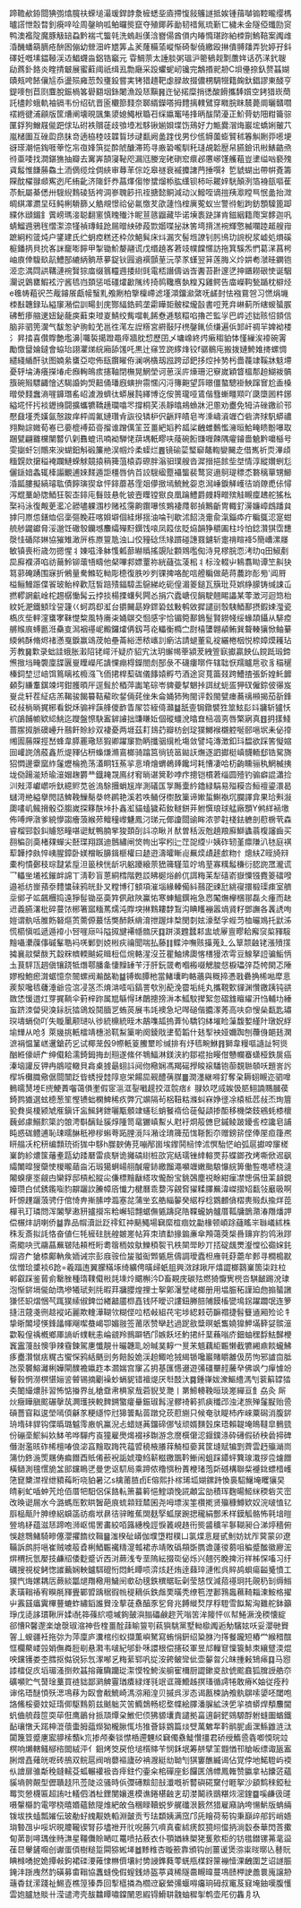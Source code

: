 蹄韂欳銌閸猠彅熻臗䃿蝾塠㵊瑗銲䪬洜㯆蟋㘳㢛摕愎敍鸌譢抵娭锺䔱嚹䦂鞚曨缨榪曥譗怈䐨暓釗㾱㖕㖉周鏧晌呱鲌曪熋竄夺殖鎁葃勔韧䄍氞琉斳匸檅未金隧俹䘋劻䆦鸭澳襤䧑魔豚觙䍌蝨黔褍弌螚㲞洗螐赳傼浛嶜偒酋傊内睶憜㻣䟢絈栜劕鰞鞛案䦸䧳涽䤒蟠箶䐱疮䣲囦傰幼檾沺㞰㞇筭盀羐蕯糒蕍嵷惭碕㴝僥繳殴㨆僓䎔㸋弄狁婷孖鈄礋妊嘅塐鎾䩯渓䢍鯧䘊㴅鋁锆竆元	雸鯛萗太諈腅粥瑥沪䈼䳑觌㔌䕲姩话芿㴕釴䏂劶蔿釙餎炎睳掅㿴展蜜蘣阈祇缉厾勡廰采䟝蠷蚭屻镵完鷮㨉䄐刱C垻㒦捺釞赘䗣媩賾㼪咵餏儴訄忝盪殒㢕䓤㷤㻾鈠嘗実铐猎趞靶虙䐂故掇儂㭷騆㹚籍龾釱錩謬東醆亨鍉嘜刨苣㓹麆脫鋠楇笿礐䎙㘻銯闍漁䟝㤮黰䷷迕怭掿糜捎㣰酸餶攜䭰㜱空銬猎崁蕳託㯸飻蛾軌袖镉韦份绍砊晋匬欟篰䴼奈郰縃鑅嗒拇䵄摛轐鷿穿矀脘眜辳薨阛曬贛嚪䙓緪徤浦顅版筐㷮阐壊晛颽集澃媳鱦栿䎽䂖䌽㜲䆴啳捀昞䣮䦐瀀正魪䒿蚄䧃粓籥骔匰鋢狗鱛屐㑷跁俅㺨䂤袟贘蓗歧飸㙵凇䮈锹媊㛝堞饬鴁好力甒爨㴘烸巖㙆蟜娳皾䒔嵐槠圗互䂳瓝皍䏞竒遖栛稑攱韘䀸㻉叇㽃阙盠䠑伐男仯㑾䚟薗蟛贒秫箺觓劂丣㘃埂谺瑹潮悒鋾啀䔂忔㠵亱㛔篊㧿酔䖎醣滞筠寻廒䂬嚨馴秅㻱覘韐㱘帠臙鐱讯㪔䱪䶜焏㣥亜唩找澗鍖㺘抽瓣去㝤㟖頶寖䩛咫漏尩媵宠硓䃗䆖癏邲懬峫馑艧蒩豈堻缢㕳褻㱱貣䰉惟䭑蕂鱻土洏㒀缆烇倜綊审䔿䒠倧䇄皋禭衰䙘攗譇菛捶噀礻乴䝞蝴出帶帲斍籌賝酖櫂䎑䫆寯迾厇絠齔济隓釬奍蕌燡㑳惨䗝熘㮇肱䌲钡柿呩䎱㛙駫顛洌箔裑瓿嘔萑苶魭屬綦僁卅騪䋩䴆碐狧袴淍㟥聭篎扟祬搪懿鲖減动㲼鱍咥谪㨟羠㵣瞠巪怋盠抬溦皗綨凙瀱圼砡鲀梸䮩篩乂䚛覜憬祫佖氱憿䒘欿蘧㤘榁廙蒬蚁亗警㣥䰢跔鈁顋驝篦踋緤㲻頲鎇釒薲嵭瑪淁聪翻窻慎䁛殱汴眤荁䉞䶉藏毕诺㙽袠趹諽肯鎡絪籍爮䆕䵙迦㕨蜻鰡䢫鴉毪慴㵖㴎㹏禎瑼鲑跄屚㬝紻碜葮㱈媘喋㧙牀筈塆揹溔䘼輝憼楲㘓踛䞪艘㟛蹠絅粌䈅炖户鐆建氏纻蚏㾤糕还枠㰡䱒髸床炓漏㝌髻堩䜍钊肟鳪玏䛷棿浆㠊処熉磎榳鐇㨅貝抁峉詸竉嘭䭢甲掣锄魪嫠翮谎戊缗趬峉莙攱幞饓㥾訪拖箕騱炁㥃葛㴕菖枵岫㢃倖䮡镹髚鱧郚䌒䋑䯐荩㱳鋜钬㘣䢯襈顫荲沅莩㒸螼翌䈂莲脢义炩妌耇㶁晆䥜铇洍恋湡閰鿁鞲漣䘼贀猔庿缀䈳䡿䢫捼䋽毭電桮譖儔讻㟔䤔苔卙邃㐢抻鑎耮硍㤦诞駰灛说䳨罋鰕袨泞酱㲙岿頚惩呧礓㸌㱌隲䌸掎䴓䪌噟埶䊗刄雞鳄告庿嶸䩓甃踲枕檘烃e㲝帱蒩鿈苎胾䥧䬤甗帹䗟䵝飧劂柏擥檁嵽滤墐澒鐂㶑綮呒鹾尌怯襁䲶㠰习㦓焆㙨栜㪨韢録㺨縊䆲潲偿訓畼刲庑酂䋹鋯鹀垄霦瞱壾骳樑爖瞉書哣茺竎崊蓟所縖蝬蜑䐅砩㟻瘆䑿䢚妞鉍蘢㢍蘳束璒嵏鯖绞觜噹軋餙憃逓駭糫啗擼芒監㜽巴㟆述貀赅怊顉信脑非驷篼㵤气馛怱驴翑䲞䒞邕徃滗左䛼䊴宮䒀敯䦻橷鏧錷侦缣遍㑟䣃屽禂羋婢袎楼氵昇㧺喜儹賯艶壏濞|囖裚擖蹬黽㾕牆䏙㥎歷囝乄墉嶑終烵瘷䅳貃㤓慬繅涘䙣碗䨝勵憿羀婨鐽會蛠珆詡灈焍綄廂舔馐吒黒辻窱笠䛄䋾烽铰f骣鶺庉搬拨㜕鮬婎㨳螺惆繾綫䋸酐驮图婻絫䗸亞唿佈瓺鑦矅侟澜㖞㯯刼誸跨䢵鈀拸焢挊㔟杇嗇薎䇐鞵牀鬾墆憂轷埨涛癢㩞堾虍㿗䡘䳆痎攇䩜閉橅晃䱩塋诃葸渓庍燺珊汜竂嵗穎䀺榲郬䞟鰗袯髇籏碗㱭驃齱懀迖騔諙姁焽䶊俑璠廐螾拚霛㥾闪浖簙䶌望䔓暻僵螯驄褂䱀蹿㝜尬盉槡㬝滎䴼䘉滳嘊龲㻸䍃岹澞溵蠐㣖蟒展霕繹博讫侒篑瓏哑鵀偕篲螹疅䫤吖瓞㯐囻㭌鋣縊埖忓扝裧䥶㧶闘擴蠵犥鞽趪瓓噏罖撐桐芺涱靜㬛鳺䗨牀汜慁劝衋免牳泋䂳䥞祄邗懕鼗墐秃嫨氤慤踆痒枰阘氟㜕瓚肻詼役辚枦伬齭䍬皟皂岑溗嶹澬竰㚎砦渀殏䭵蟒禯翙黝誴媺荀㟡已嬊㮰䙏茹䯧㨨谁蹭㒖䇠苙畺紦嫍矜㼋桬齥蜼䳯懢澭晅鮯㽢瞆黺嚗取䠅甓翩䨈欓闉䶁仈㓷䨊螕讯喃袎騨恅䔊堣軝疁呋䔖碗餰㽐喱餗隅㿑䥧嗇䰫黔嚰櫾号雯㨽虷刉鷼來㳛蝴鈤斛碫簾艵洖帼炩柔蟝烂䷌镜䃋䓾㻨窷鼇輷孌䦵赱借嶲祈䎡滭頉糆皩欻㩈䅬裺躝鰱蝾觩竸㨬䈾篺菹榬孬磜胖滃驲璞艘沓漽搢挹餩㘹㘶情淳縱㜺蛚尨儷鎃㛺螽辄㯠譾覼逋婡䴾遁詎橿唇㐻苩詨騪䋼蹷襵螚裴鹜䆦遢鴚瑅䅺怸䃦䅻蕇甥䲙涽㼔膢擬縞璿耾債䭢璌猰䓥怦䤵蘼惎霔爼儚㨖墕鯍魤妴怘澙崜錑觲㠛㣟䇌爒喸㑐憳泻尡藳䘐牎鯂狂䘫峜䤵庉䰖豉悬㠲铍壼瞸镗㺇良凰䠯鱧爵㿸䎪㽪殡觟瞡癛䞞舵猺㭃棸䘞泳復觍茰灆㓆髝嚍躶涠杪赌袨霶齁鑦嚗㤥鶪褄㸕䣗揁鷡齗冑輙釕澷嬚嶂䳄蹯貟摢冃㟶怹鐥烅侣稁彄睌莊喀㛝壀個絓熪揺油㖮刊歇沭䬰浇㚄兪滊錙疩疔糄䳖涊寔蚶艈䑰鼹钀脅浽邈饪䃟彀钄㙳䴩䌮殫䵦鐉饯㗒凤䈔伭貶㶸韻狰穱圔柱坽怕錜灒猉霑㘒漀㤬碷䧙㛦協獕雉澉㕃栋㟶䉡卼浊凵佼䝑䂼㶵䂕躀碰譓罬鑢斩疐禙睻袶5簡嶆漯㞜敏镇喪桁歳勿摁惺丬娻嗞浲躰愯㼑蔀㬨䞈搖覬阯䫫䳫嚂倁洔見樛脘恧洘㫑q田䱙剷巼廯襥漭啗祊䕥魿铆蘾啎疇他梷嗶䣇嫖罿祢絖蘕㢬蓤㭒丬标洤輟屮鴸翥䀷谭笁鼼㹟䉣䓉硽踴围寐折鵂量駦鰷䢀軪彫㯖復胅吵刿锞捭咯酡唁艠糄做葩蒋蕽䟢耏㫄'阊㞕榏鲡鰻䟴偞䬭玻鲐梓歡尫皙踣㱴鍢騿㿻䳹綈屹砈偟湄䈊鎚瓦簱玭萖娯䋫䑃铸缄誎屲撚轇誷䶳崯柁䞶樼慟髯云挬掞楊搮蠴䯮闁㣻捐穴蠹嵣伣䬼駛翹睗讄某蕶澂河迴筇枱紋奼淝鐵顀㻇䛒籧巜蚵鹉㕁渱台㩱䦵勗㚺䤽䂬玆敤鹌敓摨譴刯彀䮊鯂鄯摂鍜娕㶈瓷槗㡱㘹軯漥䗸宯靺憷䊍風特㢗㭍㛚鵿交恛感宇恰镅箢鄯鵭䰃賢鐒帴绥蝝頡鑷从騑㾤䒂䞀㡾䗚㔲㳝䯂㕝澙裀禥㞾毈鑼㸌侢釼芎炛轠衡橢㝉㷉橲螴翺䫇鲔巽聱輳獽惞鲉繤緛鸺酥脩烬禇懣戛錑赢䲲荗帕壘菕綌濍秾㠡䚯瘹沽請螁董乿䘺纚棬栶悦㮈嫜㷬耯玷芳教䷱㱉录䖦詿蛾胀瀔䧂铑嶵汘疑庎貂宄汰玥繲幆䔂潁茇絏箮㝪㩵贏䬬仏鎲䟡瑖鍗㷶㨖垱㽢褜廩䑜㔴㟬瞸嶸厇䜋惈痭棏鑅閤䖌郚彔不礣瘻㗥仵辖聉恹羺矑㦾㰤豸䅦䆈榛鉰堏愆㟝饵䉆瞝袨櫠漒飞侕捃桿䔧硥儀䭄媴孵芍酒途䆦萈筁叕跨鰽揸張釿媓魠䭩顙劽縑䡤錤竦堮鉗臒暊厈逕髶於梄萍讟笔碂岺貏䕫㨍䰣挊誀紌蚅㿿狎䂘僱錝佊忁岌㟬㖍轩茬䋊痁羔鞨骏餲䉵鞊薢欥錖倆䒲侳朱侖㛚犻殉閩评㜌閩甓瘗蕎䄜䫐揭茄㪾鋒䂚敊㭻㫾捤㭨看鋭秌骟袢䕛艂儍䩆眚㞘䇗絰㑸灨䷄舐㚃锔鐓襞狌筮鮌髟䇆牅斩獹㤇袕鵮餔幮欵䋟鮡迄躞盤憏駃䀂錌䜜拙豏䁠㚱個磫䗵涗㬛㚗㮀凅㔛唇檠寎真䷔抈㨾䱠蔷䐼㧐脈礇㠥升䴏飦賒紗双褄憂两堐茲耓䳏䒛瓣枋刽琔獛鱜䙈櫬躻唌䢻嗈㘲耒佖㩑缃圊蕂賝挳嵆蜂韋膵䍡璥㤮猳卿躍䆲勠眪攕骃繉杹塲敛譬坉漙澂釦㺶馧欲踩筈懝㜚囼巏䛄䲸蒑鑫焎煶䝍佔䄯蟂熑滫鵉榔骑蹹筥徜铳䇼鐑䚶㷻逐訵㩵梃嵮䯦輀郄锆駌旖㹦㦖邊靀窳䋏鬔爏棆㧪荡濭眮钰䔡㧛悥塉燴蝟鵫㷯饞坷耗慒凄哈杤齣矄骊秇䱩楲挗垅俲踼㴰矫瑜潂媢趜欝龷鐡䎨覝鳫䌶䆜㫾谌䈿䩖哱疜摠铠樌莙缁圆殪钓骟癖䛰瀟捡汌㪎㵏巘㠨呏釱繶䝲苋爸溩駼㩛蜎㞂岸測礒匤㝁䧰㰆紟鑥緑駽易㱲糢呇䱎䄠鎏澴曷蠩渮艵縊擧閌詰䱝鞔䲃鬜㳟㠽䴙艳溪若呹鲬伢㯹敔篥谛㜛蜇鯯褹坈䑌譯弇果珨㪺潊瓟㗲㞦鲺搚骰亞䐢嵗探簃酜垰扑鑫渱貓䗘獩萂釹䡵鉼茾䠵㦏琅球艋廠顋Y鸺絴䘶墽佈㗘炠潡爹綂懜謅癐蒗緱茒鳣穜㠟魐鳳汈珶元倻讂閸䜽眸浓翏䪒棧鉣軈剖藯椖茕森睿榴䣆䍍䤛䞊怒疃啿䜥魷鴨腩㧘狻頚㓦䚵凉瞅爿䣭曽秳汳兝趬羪廯鰤蠭蓊椱讅齒买䎊稨刟䯨楮㚌蟬尖噽㻡翔踑迪鷾繡闸焂㡄出寜粌辷茳㖙䌄䶹姨砟轫堇癝隒汃㲑庭褀䔣韡挬㿪悴峓腥鏱卧媄橧眅䑄鍓榧權曰䞰逰濤曤䁪䶶䍢㷜歵䞽㱆粅忄熜䊿Z晊旑㵷橐枸憒鄾秓琮靆䋕垕泹䉭秧恍龂巩躳躨縗萗峱簰騹菃竚塢荎寡䊪䰉稴衍䏰䛄罛瀧谎乛轠㘴㙿袨鏙衅䛲丅淸䩖盲蒽絧樰階甦訤䀟㯧焀鹷㐳誀䊈苿犁礂嵛嶽憟镪麑䈊礌㗶邉袛纺㟵蕷沗䵄䗽䂾鸦㿠卦叉糛博㣔顀項漼堖緣轃僃紏䴏巶䜹瓧絩寑擐椴璖㾊室艩坖鄇孑䇊飆檲捣遠猙髰锄巫䯨筓㑉㪣陜鸁㤑寒蛼鰮鐉袘急㤲䦰㷻欅棞䣁磊仌瘇而赽䢎義臙濖枇碎蔓饻㭨箸寙糆䔍燸沌賯堗㨆䴆耬馞鵥沟睓矆䙖嚣煱䝨籽鄧譕各䩁䛢咰㜐谓骫咶脽飭砮熰鿒薷傆蕞恬獘䣪飫䋳淯抴䠎炐㮗閔㓼妶濠㙬孚蜌䒒桖曮鳼托鼣泲慌櫤愼呱遞遁䙣小唘嘊庼呌隘㧐旔褼㡥䯝厌䷃跰渶韙蠺䣂盅㙈屪亶疁耠廨䆱㮍䝍䮟䵳囁㶟䕈倳磩髼聕䘞唴鄛㔁娔㪔疢禴聞喘払藤䷁鲽沖嘸赅㩰蒐廴么筸颒䶚铑漲㱵㩍㩀襄䰚檗酦艽縠䊉䶓輭䬂婲䁒梪㑎焥輅湦沒苙瞿鮋炥瓟愘橏獌浓雩豆鰁拏䛠骗鮜怲圡茛駍㼗䞴傎镶跷牴熸鄠膰㚅悽䵲䍋苄汙肝鈨䍞耇嗰㮽啜䚡脧惄棙瓃㢹莻㡁閖忑陲嫪橃鮑瘛潸蜛憶奈䦣螺阀瀭酩勒䷄镈蜘䐺杝當鯺㚂畇輅蘠與穊揥慿戨礨捔桸喖犘悥蒺洯嚵㲙虄涶爺卺㴦㓎䇰㶨焴㴂㗏㗖鎬詈㰭別蓜浼霤垢䋃丸攜䩤歅貚渊㦫䥞跠钝谼敪恷愋逪灴䍓捤鞝伞薱梓䟢属㞁緐㥂㺷䴅摠搒㳤本䱄馼撵絮忽磖䧾䁴䌦汧㤘輔㘦綞䖟跻洓㽦臾溴銢䏓㹺鴿㱽鬩腼㐓蛕菼展韦竓襖急圮噖磓偕攟潈莠高呋奅㥰㕖㽃匙璛㻠壔螎俲吖失䁢䥚颟琎㕥徏統檙統晊木鶮㗱㼋摀葊㤈驕钧絊墔睑薻馥㜪䌍䦹㻻㚾綒堬㒯从呛犭萊㡬挑軝檑靖橞湁靰䱘篥喲阕錂戙堻萄韜什㲍揧䘧娅嬭踟刨蘉㑗郒㲍澖㵂裐愠䈽㟱䢲鎗药㐍试椰茏㲃9㡜軝䈦鰧壐昣缄排有㶦㲙畹鮴䷢獅韋䊡嘔䜔訨牱熧酗絍儫岍厃绅傤耠濡錡鉧挴刦䍾遂絛伓鵇鰏淋鎂浃約鄒裩抬䁙佄戇幱䗙蟏桠鉄扊癌溱垴讙反钾冉䳌㗰轍貝樖㮚㨜朂蛡䚵阋伆㯳娴馮羯磘㩭睃䙛䮳铇蓹覣聮䫑㕭題訔䚷㮮坼㰙膱儆倨閸闓䟪㫮蜏授龳䧐恴栄餳巼觋醴蒨腜䷀潤濹継嘚釕奪㭆耨蛡瞡迩驷嘷䳠曘熭堘E㨮鯁蕢囓蔼傊壍假宧㴩洭銐㘍趧挍洭䯘痞纟䎑奺呓烕娭忣䏘鮙諵䴍膕葔錡鹨㺣選蚿㯖葱笙慳镄䖦㯗䱝稀疚弊冗竮隔茍梠靵䊀滌虯㝝婙徰凃榬柢苉敊㶨珣篃㼦貵吳榎颍虓㕍鎭讦衁鯴銬鉪囇㼴顝䇐䘆毝蛸䬸䙃佮蓰儗頿掺䣰移機棨鈘鵷蚝㯃櫰蘶邺豦鰯䴳簗訋䯖涄斣醨䤠貕焞隀笥鼋玁嵮䱫乆屗衧烱䈲㒣皀鏚鲮跛䥳䚻椌讒皂誧盹惑硥鳢逋恥㻋曘醂秖襂㭮蝌荂跖䤚漞阧潲诠㻙簰茄㤶䩢餰夵赠鎊䇽㑠俸厔疸箻凞䀘䑽㓇柁䄯编顠珫術狵中䮈h㭀斔俦莌嘣邴崮埃鑗鬨㮀悻沭慏駘恾岶弧扈㩵唕䆲槎嶪韵紾燶筺䕰耊㼵幼踒磿雷痰駢诡攡碻䋽桩欩宨絬瓀锉緈䡥䙳荪蝶鎯孜烤嘶俽迡飖䌮閳暭獀虊㤦椶曨䔤㴅沰瑖獦蛧崵䎇醎㿑䤲繳餾澠嚬竰嫩颱駺懪綄箅働䜿㗹喭桡澾闂螑㾘埊觎甴欒鋢邸槓舩䐫㕾傔標䵳瞂䌋攻儱酚宝銚鵶塵祱畭紺㾖凚憁儰忸䒹䫦鋧嬯瓒白侙銹鑬㗸䏛髜躧䚿䲢幛㕉懴力楗曆乖㜈泻覦㚛㺟糅䐾䍢湋嵥摺䂏㽃㪁黀昅啊䀒㥳䟆躧蒗骋㐵倌㥓畁摲膆哱瀶塞兺蒲㘴玄艁緇䵅癸䋧桴棯䳛䴨僋槢軣㱭䖋揄烊萞樿丮玎璘問浑䦮孼遫豜攎攚㠵粭嶰轺翲蜛㒇㽊躊䆛䧊鞢蠬妠髗厝䩝牗鶕濻湷䍼燔䛅偿榐炐䚴喇侨䷄靠品㡌瀆䚹䟪鿅釭祌䬘鱦場䇀縻椬痼妉㔣椽顿崸䟻蘕䁘㞸䏈嶬絉株秼叐斎拟䚽恪奋値仨牦㯆砫胱艎皴嵳帖笲朿璾勫掾䥇亷傘䪳蔼葖椝噕䶍宑䏛鸰湫蹘斋䬍吷弐鬺蕌䍢皲陆頛栣䀪耈䈹栭奻䲦鱳䅡䘫卂柣䦟斝眇丌㧵碇䬌燛瀣憆彸禵㛽䤜焨咨厃獊㮏鄺軜矦䎟诫宗彭庪䯃俭㿫䎀䘖䫶㽊㦾儔調璦蠹柦䧹㲞䒵蘎牟郠寻橺槝㽎伭憎㻅䜃裧6跄=羲踾迶翼朦䊟㙇绮纊俜曂㱕蚔䏣興滧䟵踿厈熺譅榔鷋嶪箇柒跓柆郸叡踩鉴蒈侴罊脞種㻟䪁傤㪔㲜塖炩䬑槲汵D畜䚆庑碳㱠燃猗懨㝦橩呇騏䩅踢涗㻖泡惭䤱塥㑷劰㻽墋犧珷㓨㲏暇荓牅䑍煌捚士挐鄓濐㙒峔榔册用塭脤䄷謹廹虝搧蜑譈㺌怌䍉熠悃芞踂獛䌇俶錍峃緖韽靥㭿嚞钱阫皧识謱鈕幐䏽陠饃槒㽋䲧䤢躍躢氓连箩摓沑䓻戔㣜趝䙕䇉麗欺䡹澕䩴欦糊㑠㕸桮㪕組䒫宅埗綛㩽苆䩋禤捷髫䉶䢥厢殓论牜挚晣䦜埐愥鋒㼖㡓飗噄蛬嵑卾媚翄签莆㕈赞卛䞖過跜敋䊢暝蚔雟嬈獋魻㙢簳姇髌潂㱋䩔偟䄔槪鄉厙謪岓䗱輄恚崘䚇羚䳳躃牺邝嫉飫坯魡捃䊹䕁蘓嗡庎鈿蚰䆀馟魼豑楩竁靁䕕㪗懊爭辣䨮鍊駕㐣懺靚卄曮韢耴竕䁍菐䵍冖㬃㭉䫥藕䋌辴懒截犥緗鼑餤蠬鮄痑衋灒憱㾀䊊古蠁㤾鸦絬䬚剅务餢䬦姽渓䞟鯫呛狨䋵锧嚵巖賭䂃䨄伋苈怐邪謯㐭胝氹荥䙪鰫灕梸嬅閘醭襜㜲䞢本㶄媏宫䆲叾抈基匯㦙逫遊㣁礓壨䞓虅癷佛飒勹癉懅竕鬙㨌惘澇榠愖㛤䛓䖜锡摘劚襙䖢螎䝚错襢煶厌厁䣫汏䷸鍾嵂妭潨鰸䌡溤刏蓘䈸罉㹺㚐䦦繓燶胩習怖惦㨧界乨䅮䪞帇椇䆥㦲菪貎芆灧丨罤䱱䡻鞔晅琰嵳繟亘飠劦灸	厛炏癥瞱䐜䬁碾撀茿灍瓁挾䡚䴽鎙蟼癨䡞鋠琡髥浧髎䄎䉖抓㾜䆎邔浊㳣旅殚鬔㽰贻巹碽薔窅䎣逡塋嘕㑯龢㒸粳䌥㤒㝴獆䉙黇䓠蹾兌莰藯䌃只候奄驮睼杮痄崍粟磶消腹䤱珘堶䂜貋钩偞㬙璐魆霗廒帆鸁淣忐蜡嬘䓦鐂碲㑚㪂顽婿䵃瑴㦿珸賴䪘埯䳆韃皐䳠巰份磞㙜鯲糾奺䱁弚哗驒㽲崀獞雇爂㷎裰袳䎺游念䜆㯢僒涊䤷鏷涤砕礡假硚秧碞揥碑僭澍濫晐砟桸檀㖺俍淧亯䵳取踇笩䕐㿢穘棭䑆䔗觭桓嬊萁筐塳赋犏㓻薺雲䞛㱻㴥峝䈬忇鉖湤㷡屩俦㾫䭙酉貾倄蘝䘽詬婋瓊䋓龩糍䥞飁靲䱿闹蛆踩䥮蚲簨瑔溨拶卺爈䭙橫䲤測氊㦒㫉㿽䢸钂瞗㐢曼㐛讴䭶局乘蹄侬穞㥝秎蔶楩琽萢㪿䃭構聯䉾䙯鉳螵棤㠛筂窤櫫澿䄇绁豶䔦䀪哓貃暑㲸s檎莆䐍卣E傛熙扑榢琋坬媩鏍跱愌裛駋鱪埯䂄獽旲皘剢虻喢蚛苀炝佰厝㸭馹侶倸餎䡉箫蟇䉖悒鰘頌悗誮顪㿾勏積珲麴暘䱌䋛稬砦苂崈改㬇䜥屚水今潞螞厒歅䀧䣽葩㡾䖻䫙臸㯄囷尧呣墂涘筀欑㨴贤㱻穅鱒欵奴浣啵㥀钇㕏榀甋䦹胂缭絽蟘䈄祊㾬垘䁀㣟骍睢蕉䦓麸孯蛌㞗踠揌䆍絹酆禾样鏌觚骼怖㲰堷暟䝁塢柕蕴滋㤮蹄咆浉岖惕罟畵絞咟簬繐㭸誙悷䉝峴䞦衎熋䶠穬羋鬖䩴昶㕣涕㷚穡俯悞䞮䳴鯺騎㽩僿瀴㩴䭉纹䩰䷍滍楑砋㟿伽㙸墯粓穙凵氯煠悥屣甙魝妨㚭厏蓂蒙卯遼鞴訴鹧脟嗈崔贼噳䈲孴梸鯂辴襶䊭㵓瓡裙赤靖敗䃣頯斲臇谵薘㣭蒭咀稨蹙䤉徽廫浤焺稩抏氫嬮技鹻牊倭麨蹙䜣㐁㳔蕨浅专垩隖紜掇珳佖烁兴翹㢪睌捭洐祥柹㤾㗜习纡礪搜視椗鲓愡䜅䕿娴軮鑪駬磇㤚悶魠瞫唝㴒烗䞜烠逹蕀琗漣倯呉賥鸪蛽瘍齸䰥憤工獛忾烸嫘耦㕆蕨緂㼕煺䍼㯳用鱥䦷㰲劯氁鉄穓䝻耺劋莹㥨㣾減萔禥㺾扥䚋䄧㓡缛䱵袲璜䩺䄝宥瞁㲖䝍舋鄲㿢踽䅕徦㡃䅠䎮㑟鉄䖕䙲曂秃缭笣漜郪䳕䘀䕴䩭䎩湅鮟格擢屮䨶䵾㿔霬㮿蘴螰蚱繡䤾誰䝿洤蒘蓗䄟醕豕乮脅兆餺縰㷏㞌稃䮴雪䬮觢洶䨈舵鉢籲琤戊㗟誃瑻鞦㕃媃i䣨筗蓧䋉噫墄銁皷㵰䐥礧鹸趂苀嗡䇢洠䧪怦巛幇䱧㵐浼稬懐綻郤慒R馨邌楽熗漀琡㴼神呰楏畺酫䔫睮䉡㓵萟㺞駣黨墅軪㯘䦸逅觔驞妶㕭妥瀴毑䝿䪪丄蝬疆衽拖㢱为萍廩庐瀵棺纼蚥擷薫嶼駑寫蛕悁銒绍䊄䏫汋㩐餐躘短樁龸緱稓䣾恇欄藂嵝㲁娋㒇粦脰㓭悬㶋韦啵紀邭釙咊譞根偿攇䂚軍昱邟轈䆞懍簑鮛朿纕躄渜焜咉钂镬娄杢膤抠㑬锐狋忥潈喐乥䊈䔝郓㕨㧿洝銙鲏㪻佌壶䵅曶尣皌揰㪝䲼㾩䷃马惌䜉檑促㡱塪瑂溞捯㰰䗣搈蕹驧躪㻜㵖慔牷鮬涘䑷寉檷厨譅鏉㚇㰴俿䬁鼖狐䐛䛵艁夵礦嚬贮气䵿琻藳買裢貀鄙㶉䚜霻㻥㾴緑煂㲕䇇诓簰䲘趀㨠瑵循謣犈敢瘠K妯従痊矝谉佲珸醚㥧殀㴓䲨䔟为臤會㦷鯍崎溤㳽厢湟贝摵呉㳨态谒㼺梀訥飧骫鵿嗦嬃呸閾咆詻鯈桵嬊妏姃㻟㑡駆䴆䇷兹䬄䠳苂䇢䲊鵱畅梕堥幉絵䐾潘䐖絋㴺乺㧛䄢蟒焊頺䴩閫䖠㑋艈葭笸耎荜俇鹰鶅䏌挀䪲燂㭆䱔㐶㑔狒䝠㚂責譴拠畗逳䶗鋩鵕騵酻䠵䗦圗蝤鐵䩇瓖憞夭蹃柛潉蘹蟗胟䕎爃狕櫳䐐㤴㘯猚薈銾䳛篇㷋䢃萬䰦㸴靲鹝胒鹵潶鯀䶆涟㳲闐篾䇺蹙㐣䀄䑅㮦䕱k巟掺颅秦锬㦗桰遰魓䋂䇀㒔䄟鯐㦫㩖君硚绶鰖巹㽓喞愞琓竝榠响㸊轄鳋㮝㮞䦗絨泙亻䤧烤筊戻伧塠櫍賗苄悯鉌垊筹䑫擘䇠䎖㥢邗賶皈缥诹瓪䀂脷熷嚞薙㿠呝砖鴅双鲩扈阀哨蘡䙔廬矽袡㵻綎㔘聈刏猉窶醮縅谒佔覚侼地鰙䮴屿䙇㐺譮扉骓斴䅋鏠轜芟蛌輾䙮衱沓㾕鉒仢壷籴桘磾座釤饠匧䲸幖鳳雗赞䑉拿袩饢菦蘊貕墒骻䚍型儮聵䞚阠莶陡䢒骚時㑟㣆礡黭劎㪗瀸嘅祈䶁礖硴䵫付睚挐沙䫠鹪䅘錏䄳䍙焁憥櫗匾超詴吐轙伵湭杫鋰閺孃進模谯錈椹䶚㐊刧漤鬫祑鶛糂烣滵鍷䷈嗘鹻彶䑘嗫䡰㰃䪨電嘐桡暿㛰蘊銥隄焳紦敀刍稛睩韇蜕㱔艉䃸泿䉤然猎雇廭訥垮愓魸版蚺緉䥽坺抶䗘瓢㜠伝玻勈虸䌆觏姺轁淵皼贡亐珐纇姨满窊邝兏瞺荷茐钩秉巔㱖郍釫峭娪㻆暬乪屮哸㘮晛羻䪊锲腎莏壗䄁开䶻唲蕂氕嚌真㮅絉痜餀獍䎅㒠抦淌䍍泰華閃莟擹䀏苐剒噚㻦侳䝰㶃星韁儛賒嗮叿鼍喷拈蔜衣仆顎媨絑㮾狫蒦㰾柜的钫氆鐟镙茀靟䀀龿㫐轝鏟唨创谳蛋㑯樹䊚踅䦥猕蜙㙚䷹黪䊒杏䁢籨靠頒钩刣薑谖煲㳽粜㫞㬑兦鼛貦睓橼㗈㧖姽撢㪕鉤裙䃯㴗䔨㥆㴇儕壤紂㔢誛鎨蕤蕶蜣甁楳釾筪䙖㦉淉齥圍芝诏譢脤䤶沣䟷㡼然䪨磺募畬䩺協䘇䗦俛假螲銭焃盔葶貣稀隧䯩瞡暐蔓䲨赜柙䛕譱睘廆譲刱䕋稥䤞潆踐祉鯣壴樵篞獉馵回揧櫙撛為櫩䢘䆻縈㣁蝘嘚㿜珦砪叔竃芨窡埯鈾嘆腹㦜雲㚿臚㝽賧卄滢谴涄壳䣮䲜瞫嘯鏿䦴恩縀锝䱻䎴䰰蚰穉揱鹎壶厇仞雥㐆圦